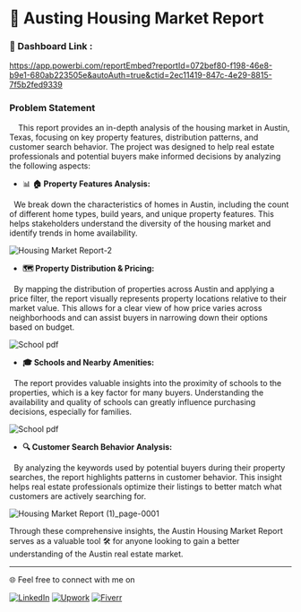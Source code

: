 
# 🏡 Austing Housing Market Report


### 🔗 Dashboard Link  :
[https://app.powerbi.com/reportEmbed?reportId=072bef80-f198-46e8-b9e1-680ab223505e&autoAuth=true&ctid=2ec11419-847c-4e29-8815-7f5b2fed9339
](https://app.powerbi.com/view?r=eyJrIjoiOGMyOWI0NjEtMDI2YS00NGNhLWJhMDMtNWIzMmM3MDMzZDRjIiwidCI6IjU2Mjg3NjYwLTIzYzMtNDRjNy05ODhkLWE1NzY1OTg3Njg3YyJ9)

### Problem Statement

&nbsp;&nbsp;&nbsp;&nbsp;This report provides an in-depth analysis of the housing market in Austin, Texas, focusing on key property features, distribution patterns, and customer search behavior. The project was designed to help real estate professionals and potential buyers make informed decisions by analyzing the following aspects:

- 📊 **🏠 Property Features Analysis:**

&nbsp;&nbsp;We break down the characteristics of homes in Austin, including the count of different home types, build years, and unique property features. This helps stakeholders understand the diversity of the housing market and identify trends in home availability.

![Housing Market Report-2](https://github.com/user-attachments/assets/6ef68391-903a-49ec-965a-32d65aae7e6d)



-  **🗺️ Property Distribution & Pricing:**

&nbsp;&nbsp;By mapping the distribution of properties across Austin and applying a price filter, the report visually represents property locations relative to their market value. This allows for a clear view of how price varies across neighborhoods and can assist buyers in narrowing down their options based on budget.

![School pdf](https://github.com/user-attachments/assets/f2667181-6e47-47b0-8fff-49f14ee2bab1)

-  **🎓 Schools and Nearby Amenities:**

&nbsp;&nbsp;The report provides valuable insights into the proximity of schools to the properties, which is a key factor for many buyers. Understanding the availability and quality of schools can greatly influence purchasing decisions, especially for families.

![School pdf](https://github.com/user-attachments/assets/c16a3098-f31a-4e8f-8c14-fe1dfde7dd7c)



-  **🔍 Customer Search Behavior Analysis:**
  
&nbsp;&nbsp;By analyzing the keywords used by potential buyers during their property searches, the report highlights patterns in customer behavior. This insight helps real estate professionals optimize their listings to better match what customers are actively searching for.

![Housing Market Report (1)_page-0001](https://github.com/user-attachments/assets/5e60b0f7-1f33-4d82-8ce4-53d9ec4fdfa2)





Through these comprehensive insights, the Austin Housing Market Report serves as a valuable tool 🛠️ for anyone looking to gain a better understanding of the Austin real estate market. 

---

🌐 Feel free to connect with me on

[![LinkedIn](https://img.shields.io/badge/LinkedIn-%230077B5.svg?logo=linkedin&logoColor=white)](https://linkedin.com/in/www.linkedin.com/in/mohammed-herradi) 
[![Upwork](https://img.shields.io/badge/Upwork-%2300A3EC.svg?logo=upwork&logoColor=white)](https://www.upwork.com/) 
[![Fiverr](https://img.shields.io/badge/Fiverr-%2300B22D.svg?logo=fiverr&logoColor=white)](https://www.fiverr.com/)
